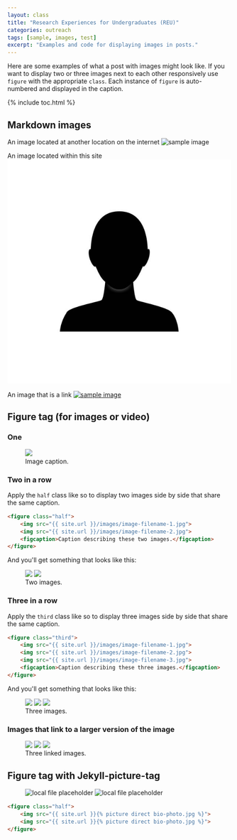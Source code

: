 ```yaml
---
layout: class
title: "Research Experiences for Undergraduates (REU)"
categories: outreach
tags: [sample, images, test]
excerpt: "Examples and code for displaying images in posts."
---
```


Here are some examples of what a post with images might look like. If you want to display two or three images next to each other responsively use `figure` with the appropriate `class`. Each instance of `figure` is auto-numbered and displayed in the caption.

{% include toc.html %}

## Markdown images

An image located at another location on the internet
![sample image](https://placehold.it/900x450.gif "placeholder")

An image located within this site
![sample image 2](/images/bio-photo.jpg "local file placeholder")

An image that is a link
[![sample image](https://placehold.it/900x450.gif)](https://placehold.it "A simple image placeholder service.")

## Figure tag (for images or video)

### One

<figure>
	<a href="https://placehold.it/900x450.gif"><img src="https://placehold.it/900x450.gif"></a>
	<figcaption>Image caption.</figcaption>
</figure>

### Two in a row

Apply the `half` class like so to display two images side by side that share the same caption.

```html
<figure class="half">
	<img src="{{ site.url }}/images/image-filename-1.jpg">
	<img src="{{ site.url }}/images/image-filename-2.jpg">
	<figcaption>Caption describing these two images.</figcaption>
</figure>
```

And you'll get something that looks like this:

<figure class="half">
	<a href="https://placehold.it/1200x600.gif"><img src="https://placehold.it/900x450.gif"></a>
	<a href="https://placehold.it/1200x600.gif"><img src="https://placehold.it/900x450.gif"></a>
	<figcaption>Two images.</figcaption>
</figure>

### Three in a row

Apply the `third` class like so to display three images side by side that share the same caption.

```html
<figure class="third">
	<img src="{{ site.url }}/images/image-filename-1.jpg">
	<img src="{{ site.url }}/images/image-filename-2.jpg">
	<img src="{{ site.url }}/images/image-filename-3.jpg">
	<figcaption>Caption describing these three images.</figcaption>
</figure>
```

And you'll get something that looks like this:

<figure class="third">
	<img src="https://placehold.it/900x450.gif">
	<img src="https://placehold.it/900x450.gif">
	<img src="https://placehold.it/900x450.gif">
	<figcaption>Three images.</figcaption>
</figure>


### Images that link to a larger version of the image

<figure class="third">
	<a href="https://placehold.it/1200x600.gif"><img src="https://placehold.it/900x450.gif"></a>
	<a href="https://placehold.it/1200x600.gif"><img src="https://placehold.it/900x450.gif"></a>
	<a href="https://placehold.it/1200x600.gif"><img src="https://placehold.it/900x450.gif"></a>
	<figcaption>Three linked images.</figcaption>
</figure>


## Figure tag with Jekyll-picture-tag


<figure class="half">
  <img
    src="{% picture direct bio-photo.jpg %}"
    alt="local file placeholder">
  <img
    src="{% picture direct bio-photo.jpg %}"
    alt="local file placeholder">
</figure>


```html
<figure class="half">
	<img src="{{ site.url }}{% picture direct bio-photo.jpg %}">
	<img src="{{ site.url }}{% picture direct bio-photo.jpg %}">
</figure>
```

